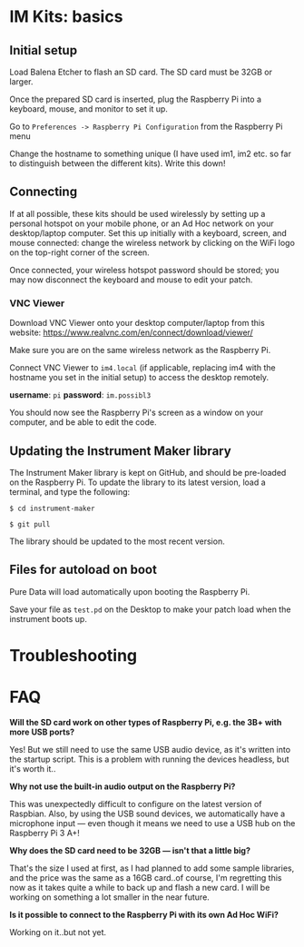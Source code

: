 # IM Kits: basics

## Initial setup

Load Balena Etcher to flash an SD card.  The SD card must be 32GB or larger.

Once the prepared SD card is inserted, plug the Raspberry Pi into a keyboard, mouse, and monitor to set it up.

Go to `Preferences -> Raspberry Pi Configuration` from the Raspberry Pi menu

Change the hostname to something unique (I have used im1, im2 etc. so far to distinguish between the different kits).  Write this down!

## Connecting

If at all possible, these kits should be used wirelessly by setting up a personal hotspot on your mobile phone, or an Ad Hoc network on your desktop/laptop computer.  Set this up initially with a keyboard, screen, and mouse connected: change the wireless network by clicking on the WiFi logo on the top-right corner of the screen.  

Once connected, your wireless hotspot password should be stored; you may now disconnect the keyboard and mouse to edit your patch.

### VNC Viewer

Download VNC Viewer onto your desktop computer/laptop from this website: https://www.realvnc.com/en/connect/download/viewer/

Make sure you are on the same wireless network as the Raspberry Pi.

Connect VNC Viewer to `im4.local` (if applicable, replacing im4 with the hostname you set in the initial setup) to access the desktop remotely.   

**username**: `pi` **password**: `im.possibl3`

You should now see the Raspberry Pi's screen as a window on your computer, and be able to edit the code.

## Updating the Instrument Maker library

The Instrument Maker library is kept on GitHub, and should be pre-loaded on the Raspberry Pi.  To update the library to its latest version, load a terminal, and type the following:

`$ cd instrument-maker`

`$ git pull`

The library should be updated to the most recent version.

## Files for autoload on boot

Pure Data will load automatically upon booting the Raspberry Pi.

Save your file as `test.pd` on the Desktop to make your patch load when the instrument boots up.



# Troubleshooting

# FAQ

**Will the SD card work on other types of Raspberry Pi, e.g. the 3B+ with more USB ports?**

Yes! But we still need to use the same USB audio device, as it's written into the startup script.  This is a problem with running the devices headless, but it's worth it..

**Why not use the built-in audio output on the Raspberry Pi?**

This was unexpectedly difficult to configure on the latest version of Raspbian.  Also, by using the USB sound devices, we automatically have a microphone input — even though it means we need to use a USB hub on the Raspberry Pi 3 A+!

**Why does the SD card need to be 32GB — isn't that a little big?**

That's the size I used at first, as I had planned to add some sample libraries, and the price was the same as a 16GB card..of course, I'm regretting this now as it takes quite a while to back up and flash a new card.  I will be working on something a lot smaller in the near future.

**Is it possible to connect to the Raspberry Pi with its own Ad Hoc WiFi?**

Working on it..but not yet.
